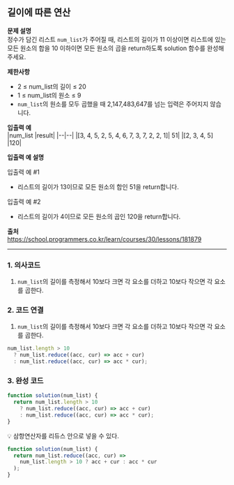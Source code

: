 ## 길이에 따른 연산

**문제 설명**  
정수가 담긴 리스트 `num_list`가 주어질 때, 리스트의 길이가 11 이상이면 리스트에 있는 모든 원소의 합을 10 이하이면 모든 원소의 곱을 return하도록 solution 함수를 완성해주세요.

**제한사항**

- 2 ≤ num_list의 길이 ≤ 20
- 1 ≤ num_list의 원소 ≤ 9
- `num_list`의 원소를 모두 곱했을 때 2,147,483,647를 넘는 입력은 주어지지 않습니다.

**입출력 예**  
|num_list |result|
|--|--|
|[3, 4, 5, 2, 5, 4, 6, 7, 3, 7, 2, 2, 1]| 51|
|[2, 3, 4, 5] |120|

**입출력 예 설명**

입출력 예 #1

- 리스트의 길이가 13이므로 모든 원소의 합인 51을 return합니다.

입출력 예 #2

- 리스트의 길이가 4이므로 모든 원소의 곱인 120을 return합니다.

**출처**  
https://school.programmers.co.kr/learn/courses/30/lessons/181879

---

### 1. 의사코드

1. `num_list`의 길이를 측정해서 10보다 크면 각 요소를 더하고 10보다 작으면 각 요소를 곱한다.

### 2. 코드 연결

1. `num_list`의 길이를 측정해서 10보다 크면 각 요소를 더하고 10보다 작으면 각 요소를 곱한다.

```javascript
num_list.length > 10
  ? num_list.reduce((acc, cur) => acc + cur)
  : num_list.reduce((acc, cur) => acc * cur);
```

### 3. 완성 코드

```javascript
function solution(num_list) {
  return num_list.length > 10
    ? num_list.reduce((acc, cur) => acc + cur)
    : num_list.reduce((acc, cur) => acc * cur);
}
```

💡 삼항연산자를 리듀스 안으로 넣을 수 있다.

```javascript
function solution(num_list) {
  return num_list.reduce((acc, cur) =>
    num_list.length > 10 ? acc + cur : acc * cur
  );
}
```
